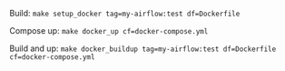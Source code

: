Build:
`make setup_docker tag=my-airflow:test df=Dockerfile`

Compose up:
`make docker_up cf=docker-compose.yml`

Build and up:
`make docker_buildup tag=my-airflow:test df=Dockerfile cf=docker-compose.yml`
